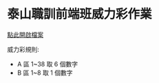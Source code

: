 # 泰山職訓前端班威力彩作業
[點此開啟檔案](https://rawcdn.githack.com/wdaweb/js_-wei-li-cai-applefi87/de81e8c938f8c2352f7b8f1173bd8daaeef1f56b/index.html)

威力彩規則:
- A 區 1~38 取 6 個數字
- B 區 1~8 取 1 個數字
